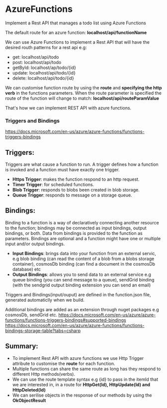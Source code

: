 # AzureFunctions
Implement a Rest API that manages a todo list using Azure Functions 

The default route for an azure function: **localhost/api/functionName**

We can use Azure Functions to implement a Rest API that will have the desired routh patterns for a rest api e.g:
* get: localhost/api/todo
* post: localhost/api/todo
* getById: localhost/ap/todo/{id}
* update: localhost/api/todo/{id}
* delete: localhost/api/todo/{id}

We can customise function route by using the **route** and **specifying the http verb** in the functions parameters. 
When the route parameter is specified the route of the function will change to match:
**localhost/api/routeParamValue**

That's how we can implement REST API with azure functions.

### Triggers and Bindings 
https://docs.microsoft.com/en-us/azure/azure-functions/functions-triggers-bindings

## Triggers: 
Triggers are what cause a function to run. A trigger defines how a function is invoked and a function must have exactly one trigger.
* **Https Trigger**: makes the function respond to an http request.
* **Timer Trigger**: for scheduled functions.
* **Blob Trigger**: responds to blobs been created in blob storage.
* **Queue Trigger**: responds to message on a storage queue.

## Bindings:
Binding to a function is a way of declaratively connecting another resource to the function; bindings may be connected as input bindings, output bindings, or both. Data from bindings is provided to the function as parameters.
Bindings are optional and a function might have one or multiple input and/or output bindings.
* **Input Bindings**: brings data into your function from an external servic, e.g blob binding (can read the content of a blob from a blobs storage container), cosmosDb binding (can find a document in the cosmosDb database) etc
* **Output Bindings**: allows you to send data to an external service e.g queue binding (you can send message to a queue), sendGrid binding (with the sendgrid output binding extension you can send an email) 

Triggers and Bindings(input/ouput) are defined in the function.json file, generated automaticlly when we build.

Additional bindings are added as an extension through nuget packages e.g cosmosDb, sendGrid etc.
https://docs.microsoft.com/en-us/azure/azure-functions/functions-triggers-bindings#supported-bindings
https://docs.microsoft.com/en-us/azure/azure-functions/functions-bindings-storage-table?tabs=csharp

## Summary:
* To implement Rest API with azure functions we use Http Trigger attribute to customise the **route** for each function.
* Multiple functions can share the same route as long has they respond to different Http methods(verbs).
* We can use the route template syntax e.g {id} to pass in the itemId that we are interested in, in a route for **HttpGet(Id), HttpUpdate(Id) and HttpDeleted(Id)** 
* We can serilise objects in the response of our methods by using the **OkObjectResult**
